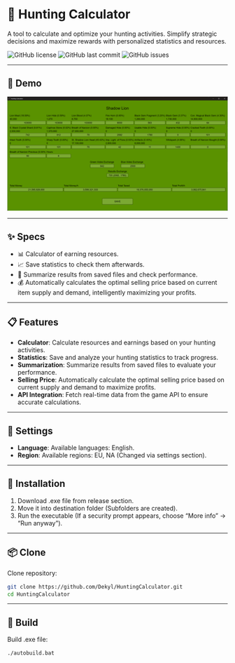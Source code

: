 # 🦌 Hunting Calculator

A tool to calculate and optimize your hunting activities. Simplify strategic decisions and maximize rewards with personalized statistics and resources.

![GitHub license](https://img.shields.io/github/license/Dekyl/HuntingCalculator)
![GitHub last commit](https://img.shields.io/github/last-commit/Dekyl/HuntingCalculator)
![GitHub issues](https://img.shields.io/github/issues/Dekyl/HuntingCalculator)

---

## 📸 Demo

![hunting-calculator-preview](./preview.png)

---

## ✨ Specs

- 📊 Calculator of earning resources.
- 📈 Save statistics to check them afterwards.
- 🎯 Summarize results from saved files and check performance.
- 💰 Automatically calculates the optimal selling price based on current item supply and demand, intelligently maximizing your profits.

---

## 📋 Features

- **Calculator**: Calculate resources and earnings based on your hunting activities.
- **Statistics**: Save and analyze your hunting statistics to track progress.
- **Summarization**: Summarize results from saved files to evaluate your performance.
- **Selling Price**: Automatically calculate the optimal selling price based on current supply and demand to maximize profits.
- **API Integration**: Fetch real-time data from the game API to ensure accurate calculations.

---

## 📖 Settings

- **Language**: Available languages: English.
- **Region**: Available regions: EU, NA (Changed via settings section).

---

## 💾 Installation

1. Download .exe file from release section.
2. Move it into destination folder (Subfolders are created).
3. Run the executable (If a security prompt appears, choose “More info” → “Run anyway”).

---

## 📦 Clone

Clone repository:

```bash
git clone https://github.com/Dekyl/HuntingCalculator.git
cd HuntingCalculator
```

---

## 🔨 Build

Build .exe file:

```bash
./autobuild.bat
```
